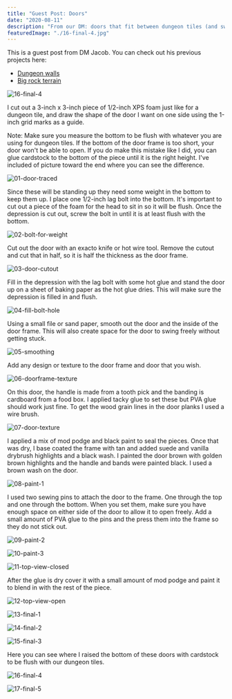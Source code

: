 ```yaml
---
title: "Guest Post: Doors"
date: "2020-08-11"
description: "From our DM: doors that fit between dungeon tiles (and swing open!)"
featuredImage: "./16-final-4.jpg"
---
```


<div class="banner-note">
  This is a guest post from DM Jacob. You can check out his previous projects here:
  <ul>
    <li>
      <a href="../guest-post-dungeon-walls">Dungeon walls</a>
    </li>
    <li>
      <a href="../guest-post-big-rock-terrain">Big rock terrain</a>
    </li>
  </ul>
</div>

![16-final-4](16-final-4.jpg)

I cut out a 3-inch x 3-inch piece of 1/2-inch XPS foam just like for a dungeon tile, and draw the shape of the door I want on one side using the 1-inch grid marks as a guide. 

Note: Make sure you measure the bottom to be flush with whatever you are using for dungeon tiles. If the bottom of the door frame is too short, your door won't be able to open. If you do make this mistake like I did, you can glue cardstock to the bottom of the piece until it is the right height. I've included of picture toward the end where you can see the difference.

![01-door-traced](01-door-traced.jpg)

Since these will be standing up they need some weight in the bottom to keep them up. I place one 1/2-inch lag bolt into the bottom. It's important to cut out a piece of the foam for the head to sit in so it will be flush. Once the depression is cut out, screw the bolt in until it is at least flush with the bottom.

![02-bolt-for-weight](02-bolt-for-weight.jpg)

Cut out the door with an exacto knife or hot wire tool. Remove the cutout and cut that in half, so it is half the thickness as the door frame.

![03-door-cutout](03-door-cutout.jpg)

Fill in the depression with the lag bolt with some hot glue and stand the door up on a sheet of baking paper as the hot glue dries. This will make sure the depression is filled in and flush.

![04-fill-bolt-hole](04-fill-bolt-hole.jpg)

Using a small file or sand paper, smooth out the door and the inside of the door frame. This will also create space for the door to swing freely without getting stuck.

![05-smoothing](05-smoothing.jpg)

Add any design or texture to the door frame and door that you wish. 

![06-doorframe-texture](06-doorframe-texture.jpg)

On this door, the handle is made from a tooth pick and the banding is cardboard from a food box. I applied tacky glue to set these but PVA glue should work just fine. To get the wood grain lines in the door planks I used a wire brush.

![07-door-texture](07-door-texture.jpg)

I applied a mix of mod podge and black paint to seal the pieces. Once that was dry, I base coated the frame with tan and added suede and vanilla drybrush highlights and a black wash. I painted the door brown with golden brown highlights and the handle and bands were painted black. I used a brown wash on the door.

![08-paint-1](08-paint-1.jpg)

I used two sewing pins to attach the door to the frame. One through the top and one through the bottom. When you set them, make sure you have enough space on either side of the door to allow it to open freely. Add a small amount of PVA glue to the pins and the press them into the frame so they do not stick out.

![09-paint-2](09-paint-2.jpg)

![10-paint-3](10-paint-3.jpg)

![11-top-view-closed](11-top-view-closed.jpg)

After the glue is dry cover it with a small amount of mod podge and paint it to blend in with the rest of the piece.

![12-top-view-open](12-top-view-open.jpg)

![13-final-1](13-final-1.jpg)

![14-final-2](14-final-2.jpg)

![15-final-3](15-final-3.jpg)

Here you can see where I raised the bottom of these doors with cardstock to be flush with our dungeon tiles.

![16-final-4](16-final-4.jpg)

![17-final-5](17-final-5.jpg)